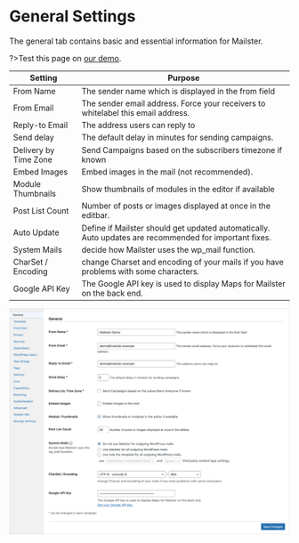 # General Settings

The general tab contains basic and essential information for Mailster.

?>Test this page on [our demo](https://demo2.mailster.co/wp-admin/edit.php?post_type=newsletter&page=mailster_settings#general).

Setting | Purpose
--- | ---
From Name | The sender name which is displayed in the from field
From Email | The sender email address. Force your receivers to whitelabel this email address.
Reply-to Email | The address users can reply to
Send delay | The default delay in minutes for sending campaigns.
Delivery by Time Zone | Send Campaigns based on the subscribers timezone if known
Embed Images | Embed images in the mail (not recommended).
Module Thumbnails | Show thumbnails of modules in the editor if available
Post List Count	| Number of posts or images displayed at once in the editbar.
Auto Update | Define if Mailster should get updated automatically. Auto updates are recommended for important fixes.
System Mails | decide how Mailster uses the wp_mail function.
CharSet / Encoding | change Charset and encoding of your mails if you have problems with some characters.
Google API Key | The Google API key is used to display Maps for Mailster on the back end.


![General Settings Screen](/assets/settings-general.png)
